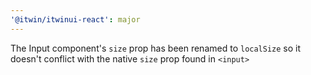 ```yaml
---
'@itwin/itwinui-react': major
---
```


The Input component's `size` prop has been renamed to `localSize` so it doesn't conflict with the native `size` prop found in `<input>`
